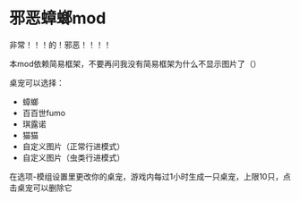 <h1>邪恶蟑螂mod</h1>
非常！！！的！邪恶！！！！

本mod依赖简易框架，不要再问我没有简易框架为什么不显示图片了（）

桌宠可以选择：
* 蟑螂
* 百百世fumo
* 琪露诺
* 猫猫
* 自定义图片（正常行进模式）
* 自定义图片（虫类行进模式）

在选项-模组设置里更改你的桌宠，游戏内每过1小时生成一只桌宠，上限10只，点击桌宠可以删除它

